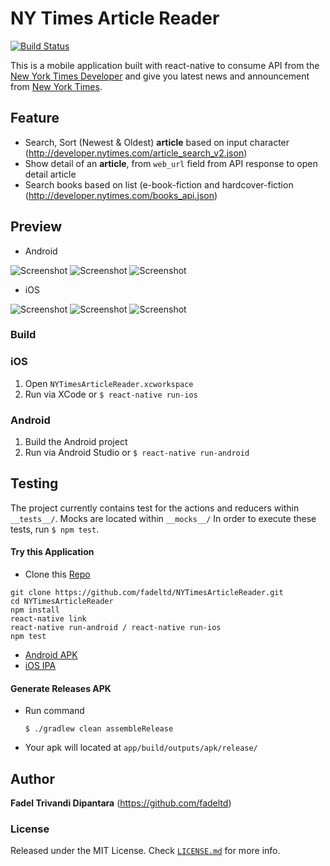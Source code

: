 # NY Times Article Reader

[![Build Status](https://travis-ci.org/fadeltd/NYTimesArticleReader.svg?branch=master)](https://travis-ci.org/fadeltd/NYTimesArticleReader)

This is a mobile application built with react-native to consume API from the [New York Times Developer](https://api.nytimes.com/) and give you latest news and announcement from [New York Times](https://www.nytimes.com/).


## Feature
* Search, Sort (Newest & Oldest) **article** based on input character
(http://developer.nytimes.com/article_search_v2.json)
* Show detail of an **article**, from `web_url` field from API response to open
detail article
* Search books based on list (e-book-fiction and hardcover-fiction
(http://developer.nytimes.com/books_api.json)

## Preview
* Android

![Screenshot](./screenshots/screenshot-android-1.png?raw=true)
![Screenshot](./screenshots/screenshot-android-2.png?raw=true)
![Screenshot](./screenshots/screenshot-android-3.png?raw=true)

* iOS

![Screenshot](./screenshots/screenshot-ios-1.png?raw=true)
![Screenshot](./screenshots/screenshot-ios-2.png?raw=true)
![Screenshot](./screenshots/screenshot-ios-3.png?raw=true)

### Build
### iOS
1. Open `NYTimesArticleReader.xcworkspace`
2. Run via XCode or `$ react-native run-ios`

### Android

1. Build the Android project
2. Run via Android Studio or `$ react-native run-android`

## Testing

The project currently contains test for the actions and reducers within `__tests__/`. Mocks are located within `__mocks__/` In order to execute these tests, run `$ npm test`.

#### Try this Application
- Clone this [Repo](https://github.com/fadeltd/NYTimesArticleReader)
```
git clone https://github.com/fadeltd/NYTimesArticleReader.git
cd NYTimesArticleReader
npm install
react-native link
react-native run-android / react-native run-ios
npm test
```
- [Android APK](./release/app-debug.apk) 
- [iOS IPA](./release/NYTimesArticleReader.ipa) 

#### Generate Releases APK
- Run command
  ```
  $ ./gradlew clean assembleRelease
  ```
- Your apk will located at `app/build/outputs/apk/release/`

## Author
**Fadel Trivandi Dipantara** (https://github.com/fadeltd)

### License

Released under the MIT License. Check [`LICENSE.md`](LICENSE.md) for more info.